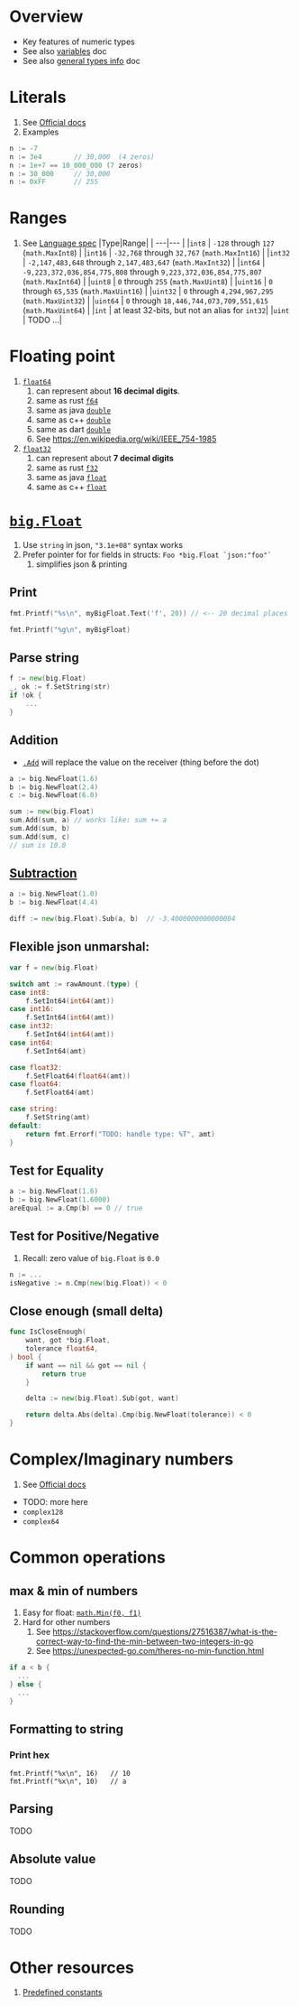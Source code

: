 # Overview
- Key features of numeric types
- See also [variables](./variables.md) doc
- See also [general types info](./types.basic.md) doc


# Literals
1. See [Official docs](https://go.dev/ref/spec#Integer_literals)
1. Examples
```go
n := -7
n := 3e4		// 30,000  (4 zeros)
n := 1e+7 == 10_000_000 (7 zeros)
n := 30_000		// 30,000
n := 0xFF		// 255
```


# Ranges
1. See [Language spec](https://go.dev/ref/spec#Numeric_types)
|Type|Range|
| ---|--- |
|`int8` | `-128` through `127` (`math.MaxInt8`) |
|`int16` | `-32,768` through `32,767` (`math.MaxInt16`) |
|`int32` | `-2,147,483,648` through `2,147,483,647` (`math.MaxInt32`) |
|`int64` | `-9,223,372,036,854,775,808` through `9,223,372,036,854,775,807` (`math.MaxInt64`) |
|`uint8` | `0` through `255` (`math.MaxUint8`) |
|`uint16` | `0` through `65,535` (`math.MaxUint16`) |
|`uint32` | `0` through `4,294,967,295` (`math.MaxUint32`) |
|`uint64` | `0` through `18,446,744,073,709,551,615` (`math.MaxUint64`) |
|`int` | at least 32-bits, but not an alias for `int32`|
|`uint` | TODO ...|

# Floating point
1. [`float64`](https://go.dev/ref/spec#Numeric_types)
    1. can represent about **16 decimal digits**.
    1. same as rust [`f64`](https://doc.rust-lang.org/std/primitive.f64.html)
    1. same as java [`double`](https://docs.oracle.com/en/java/javase/17/docs/api/java.base/java/lang/Double.html)
    1. same as c++ [`double`](https://en.cppreference.com/w/cpp/language/types)
    1. same as dart [`double`](https://api.dart.dev/stable/2.17.5/dart-core/double-class.html)
    1. See https://en.wikipedia.org/wiki/IEEE_754-1985
1. [`float32`](https://go.dev/ref/spec#Numeric_types)
    1. can represent about **7 decimal digits**
    1. same as rust [`f32`](https://doc.rust-lang.org/std/primitive.f32.html)
    1. same as java [`float`](https://docs.oracle.com/en/java/javase/17/docs/api/java.base/java/lang/Float.html)
    1. same as c++ [`float`](https://en.cppreference.com/w/cpp/language/types)


# [`big.Float`](https://pkg.go.dev/math/big)
1. Use `string` in json, `"3.1e+08"` syntax works
1. Prefer pointer for for fields in structs: ``Foo *big.Float `json:"foo"` ``
    1. simplifies json & printing

## Print
```go
fmt.Printf("%s\n", myBigFloat.Text('f', 20)) // <-- 20 decimal places

fmt.Printf("%g\n", myBigFloat)
```

## Parse string
```go
f := new(big.Float)
_, ok := f.SetString(str)
if !ok {
    ...
}
```

## Addition
- [`.Add`](https://pkg.go.dev/math/big#Float.Add) will replace the value on the receiver (thing before the dot)
```go
a := big.NewFloat(1.6)
b := big.NewFloat(2.4)
c := big.NewFloat(6.0)

sum := new(big.Float)
sum.Add(sum, a) // works like: sum += a
sum.Add(sum, b)
sum.Add(sum, c)
// sum is 10.0
```

## [Subtraction](https://pkg.go.dev/math/big#Float.Sub)
```go
a := big.NewFloat(1.0)
b := big.NewFloat(4.4)

diff := new(big.Float).Sub(a, b)  // -3.4000000000000004
```

## Flexible json unmarshal:
```go
var f = new(big.Float)

switch amt := rawAmount.(type) {
case int8:
    f.SetInt64(int64(amt))
case int16:
    f.SetInt64(int64(amt))
case int32:
    f.SetInt64(int64(amt))
case int64:
    f.SetInt64(amt)

case float32:
    f.SetFloat64(float64(amt))
case float64:
    f.SetFloat64(amt)

case string:
    f.SetString(amt)
default:
    return fmt.Errorf("TODO: handle type: %T", amt)
}
```

## Test for Equality
```go
a := big.NewFloat(1.6)
b := big.NewFloat(1.6000)
areEqual := a.Cmp(b) == 0 // true
```
## Test for Positive/Negative
1. Recall: zero value of `big.Float` is `0.0`
```go
n := ...
isNegative := n.Cmp(new(big.Float)) < 0
```

## Close enough (small delta)
```go
func IsCloseEnough(
	want, got *big.Float,
	tolerance float64,
) bool {
    if want == nil && got == nil {
        return true
    }

	delta := new(big.Float).Sub(got, want)

	return delta.Abs(delta).Cmp(big.NewFloat(tolerance)) < 0
}
```


# Complex/Imaginary numbers
1. See [Official docs](https://go.dev/ref/spec#Imaginary_literals)
- TODO: more here
- `complex128`
- `complex64`


# Common operations

## max & min of numbers
1. Easy for float: [`math.Min(f0, f1)`](https://pkg.go.dev/math#Min)
1. Hard for other numbers
    1. See https://stackoverflow.com/questions/27516387/what-is-the-correct-way-to-find-the-min-between-two-integers-in-go
    1. See https://unexpected-go.com/theres-no-min-function.html
```go
if a < b {
  ...
} else {
  ...
}
```

## Formatting to string
### Print hex
```
fmt.Printf("%x\n", 16)   // 10
fmt.Printf("%x\n", 10)   // a
```


## Parsing
TODO


## Absolute value
TODO


## Rounding
TODO


# Other resources
1. [Predefined constants](https://pkg.go.dev/math#pkg-constants)
